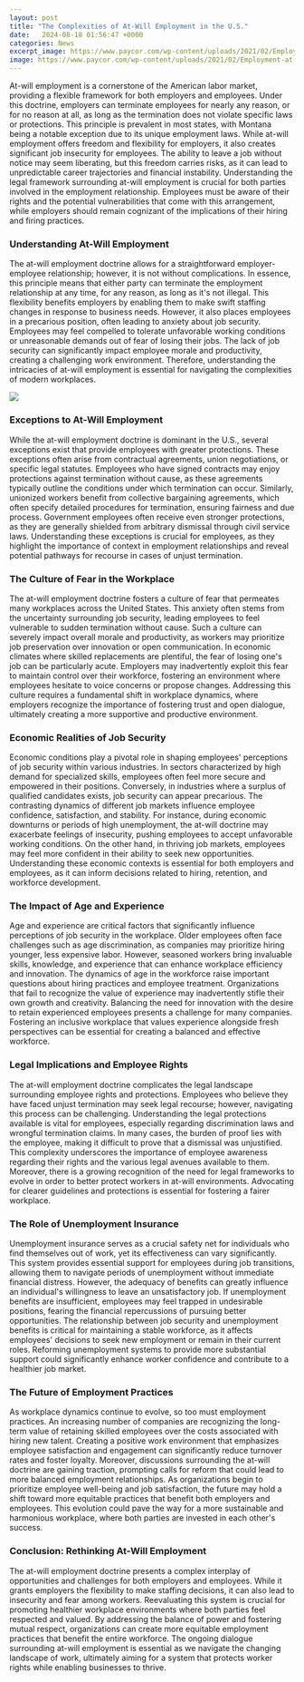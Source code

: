 ```yaml
---
layout: post
title: "The Complexities of At-Will Employment in the U.S."
date:   2024-08-18 01:56:47 +0000
categories: News
excerpt_image: https://www.paycor.com/wp-content/uploads/2021/02/Employment-at-Will-Laws-by-State-map.png
image: https://www.paycor.com/wp-content/uploads/2021/02/Employment-at-Will-Laws-by-State-map.png
---
```


At-will employment is a cornerstone of the American labor market, providing a flexible framework for both employers and employees. Under this doctrine, employers can terminate employees for nearly any reason, or for no reason at all, as long as the termination does not violate specific laws or protections. This principle is prevalent in most states, with Montana being a notable exception due to its unique employment laws. While at-will employment offers freedom and flexibility for employers, it also creates significant job insecurity for employees. The ability to leave a job without notice may seem liberating, but this freedom carries risks, as it can lead to unpredictable career trajectories and financial instability. Understanding the legal framework surrounding at-will employment is crucial for both parties involved in the employment relationship. Employees must be aware of their rights and the potential vulnerabilities that come with this arrangement, while employers should remain cognizant of the implications of their hiring and firing practices.
### Understanding At-Will Employment
The at-will employment doctrine allows for a straightforward employer-employee relationship; however, it is not without complications. In essence, this principle means that either party can terminate the employment relationship at any time, for any reason, as long as it's not illegal. This flexibility benefits employers by enabling them to make swift staffing changes in response to business needs. However, it also places employees in a precarious position, often leading to anxiety about job security. Employees may feel compelled to tolerate unfavorable working conditions or unreasonable demands out of fear of losing their jobs. The lack of job security can significantly impact employee morale and productivity, creating a challenging work environment. Therefore, understanding the intricacies of at-will employment is essential for navigating the complexities of modern workplaces.

![](https://www.paycor.com/wp-content/uploads/2021/02/Employment-at-Will-Laws-by-State-map.png)
### Exceptions to At-Will Employment
While the at-will employment doctrine is dominant in the U.S., several exceptions exist that provide employees with greater protections. These exceptions often arise from contractual agreements, union negotiations, or specific legal statutes. Employees who have signed contracts may enjoy protections against termination without cause, as these agreements typically outline the conditions under which termination can occur. Similarly, unionized workers benefit from collective bargaining agreements, which often specify detailed procedures for termination, ensuring fairness and due process. Government employees often receive even stronger protections, as they are generally shielded from arbitrary dismissal through civil service laws. Understanding these exceptions is crucial for employees, as they highlight the importance of context in employment relationships and reveal potential pathways for recourse in cases of unjust termination.
### The Culture of Fear in the Workplace
The at-will employment doctrine fosters a culture of fear that permeates many workplaces across the United States. This anxiety often stems from the uncertainty surrounding job security, leading employees to feel vulnerable to sudden termination without cause. Such a culture can severely impact overall morale and productivity, as workers may prioritize job preservation over innovation or open communication. In economic climates where skilled replacements are plentiful, the fear of losing one's job can be particularly acute. Employers may inadvertently exploit this fear to maintain control over their workforce, fostering an environment where employees hesitate to voice concerns or propose changes. Addressing this culture requires a fundamental shift in workplace dynamics, where employers recognize the importance of fostering trust and open dialogue, ultimately creating a more supportive and productive environment.
### Economic Realities of Job Security
Economic conditions play a pivotal role in shaping employees' perceptions of job security within various industries. In sectors characterized by high demand for specialized skills, employees often feel more secure and empowered in their positions. Conversely, in industries where a surplus of qualified candidates exists, job security can appear precarious. The contrasting dynamics of different job markets influence employee confidence, satisfaction, and stability. For instance, during economic downturns or periods of high unemployment, the at-will doctrine may exacerbate feelings of insecurity, pushing employees to accept unfavorable working conditions. On the other hand, in thriving job markets, employees may feel more confident in their ability to seek new opportunities. Understanding these economic contexts is essential for both employers and employees, as it can inform decisions related to hiring, retention, and workforce development.
### The Impact of Age and Experience
Age and experience are critical factors that significantly influence perceptions of job security in the workplace. Older employees often face challenges such as age discrimination, as companies may prioritize hiring younger, less expensive labor. However, seasoned workers bring invaluable skills, knowledge, and experience that can enhance workplace efficiency and innovation. The dynamics of age in the workforce raise important questions about hiring practices and employee treatment. Organizations that fail to recognize the value of experience may inadvertently stifle their own growth and creativity. Balancing the need for innovation with the desire to retain experienced employees presents a challenge for many companies. Fostering an inclusive workplace that values experience alongside fresh perspectives can be essential for creating a balanced and effective workforce.
### Legal Implications and Employee Rights
The at-will employment doctrine complicates the legal landscape surrounding employee rights and protections. Employees who believe they have faced unjust termination may seek legal recourse; however, navigating this process can be challenging. Understanding the legal protections available is vital for employees, especially regarding discrimination laws and wrongful termination claims. In many cases, the burden of proof lies with the employee, making it difficult to prove that a dismissal was unjustified. This complexity underscores the importance of employee awareness regarding their rights and the various legal avenues available to them. Moreover, there is a growing recognition of the need for legal frameworks to evolve in order to better protect workers in at-will environments. Advocating for clearer guidelines and protections is essential for fostering a fairer workplace.
### The Role of Unemployment Insurance
Unemployment insurance serves as a crucial safety net for individuals who find themselves out of work, yet its effectiveness can vary significantly. This system provides essential support for employees during job transitions, allowing them to navigate periods of unemployment without immediate financial distress. However, the adequacy of benefits can greatly influence an individual's willingness to leave an unsatisfactory job. If unemployment benefits are insufficient, employees may feel trapped in undesirable positions, fearing the financial repercussions of pursuing better opportunities. The relationship between job security and unemployment benefits is critical for maintaining a stable workforce, as it affects employees' decisions to seek new employment or remain in their current roles. Reforming unemployment systems to provide more substantial support could significantly enhance worker confidence and contribute to a healthier job market.
### The Future of Employment Practices
As workplace dynamics continue to evolve, so too must employment practices. An increasing number of companies are recognizing the long-term value of retaining skilled employees over the costs associated with hiring new talent. Creating a positive work environment that emphasizes employee satisfaction and engagement can significantly reduce turnover rates and foster loyalty. Moreover, discussions surrounding the at-will doctrine are gaining traction, prompting calls for reform that could lead to more balanced employment relationships. As organizations begin to prioritize employee well-being and job satisfaction, the future may hold a shift toward more equitable practices that benefit both employers and employees. This evolution could pave the way for a more sustainable and harmonious workplace, where both parties are invested in each other's success.
### Conclusion: Rethinking At-Will Employment
The at-will employment doctrine presents a complex interplay of opportunities and challenges for both employers and employees. While it grants employers the flexibility to make staffing decisions, it can also lead to insecurity and fear among workers. Reevaluating this system is crucial for promoting healthier workplace environments where both parties feel respected and valued. By addressing the balance of power and fostering mutual respect, organizations can create more equitable employment practices that benefit the entire workforce. The ongoing dialogue surrounding at-will employment is essential as we navigate the changing landscape of work, ultimately aiming for a system that protects worker rights while enabling businesses to thrive.